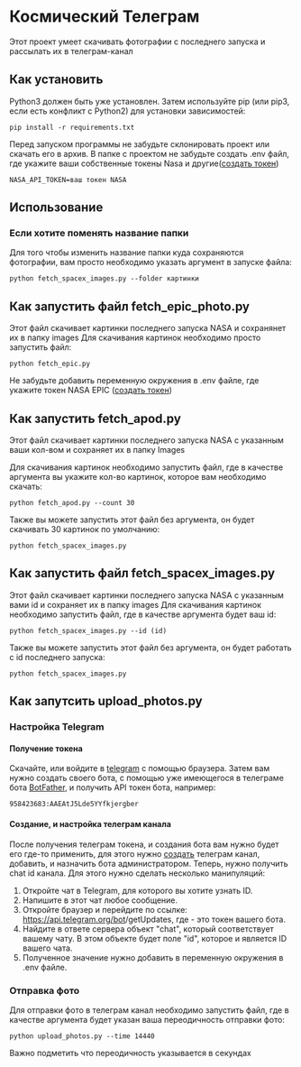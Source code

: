 # Космический Телеграм

Этот проект умеет скачивать фотографии с последнего запуска и рассылать их в телеграм-канал

## Как установить

Python3 должен быть уже установлен. Затем используйте pip (или pip3, если есть конфликт с Python2) для установки зависимостей:

`pip install -r requirements.txt`

Перед запуском программы не забудьте склонировать проект или скачать его в архив. В папке с проектом не забудьте создать .env файл, где укажите ваши собственные токены Nasa и другие([создать токен](https://api.nasa.gov))

`NASA_API_TOKEN=ваш токен NASA`

## Использование

### Если хотите поменять название папки

Для того чтобы изменить название папки куда сохраняются фотографии, вам просто необходимо указать аргумент в запуске файла:

`python fetch_spacex_images.py --folder картинки`

## Как запустить файл fetch_epic_photo.py

Этот файл скачивает картинки последнего запуска NASA и сохранянет их в папку images Для скачивания картинок необходимо просто запустить файл:

`python fetch_epic.py`

Не забудьте добавить переменную окружения в .env файле, где укажите токен NASA EPIC ([создать токен](https://api.nasa.gov/#epic))

## Как запустить fetch_apod.py

Этот файл скачивает картинки последнего запуска NASA с указанным ваши кол-вом и сохраняет их в папку Images

Для скачивания картинок необходимо запустить файл, где в качестве аргумента вы укажите кол-во картинок, которое вам необходимо скачать:

`python fetch_apod.py --count 30`

Также вы можете запустить этот файл без аргумента, он будет скачивать 30 картинок по умолчанию:

`python fetch_spacex_images.py`

## Как запустить файл fetch_spacex_images.py

Этот файл скачивает картинки последнего запуска NASA с указанным вами id и сохраняет их в папку images
Для скачивания картинок необходимо запустить файл, где в качестве аргумента будет ваш id:

`python fetch_spacex_images.py --id (id)`

Также вы можете запустить этот файл без аргумента, он будет работать с id последнего запуска:

`python fetch_spacex_images.py`

## Как запутсить upload_photos.py

### Настройка Telegram

#### Получение токена

Скачайте, или войдите в [telegram](https://web.telegram.im) с помощью браузера. Затем вам нужно создать своего бота, с помощью уже имеющегося в телеграме бота [BotFather](https://t.me/BotFather), и получить API токен бота, например:

`958423683:AAEAtJ5Lde5YYfkjergber`

#### Создание, и настройка телеграм канала

После получения телеграм токена, и создания бота вам нужно будет его где-то применить, для этого нужно [создать](https://skillbox.ru/media/marketing/kak-sozdat-kanal-v-telegram-so-smartfona-i-s-desktopa-instruktsiya-so-skrinshotami/) телеграм канал, добавить, и назначить бота администратором.
Теперь, нужно получить chat id канала. Для этого нужно сделать несколько манипуляций:
1. Откройте чат в Telegram, для которого вы хотите узнать ID.
2. Напишите в этот чат любое сообщение.
3. Откройте браузер и перейдите по ссылке: https://api.telegram.org/bot<token>/getUpdates, где <token> - это токен вашего бота.
4. Найдите в ответе сервера объект "chat", который соответствует вашему чату. В этом объекте будет поле "id", которое и является ID вашего чата.
5. Полученное значение нужно добавить в переменную окружения в .env файле.

### Отправка фото

Для отправки фото в телеграм канал необходимо запустить файл, где в качестве аргумента будет указан ваша переодичность отправки фото:

`python upload_photos.py --time 14440`

Важно подметить что переодичность указывается в секундах
